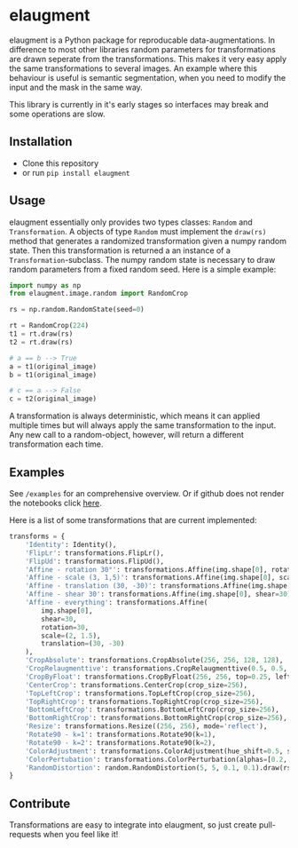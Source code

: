 # elaugment
elaugment is a Python package for reproducable data-augmentations. In difference to most other libraries random parameters for transformations are drawn seperate from the transformations. This makes it very easy apply the same transformations to several images. An example where this behaviour is useful is semantic segmentation, when you need to modify the input and the mask in the same way.

This library is currently in it's early stages so interfaces may break and some operations are slow. 

## Installation
- Clone this repository
- or run 
``` pip install elaugment ```

## Usage

elaugment essentially only provides two types classes: `Random` and `Transformation`. A objects of type `Random` must implement the `draw(rs)` method that generates a randomized transformation given a numpy random state. Then this transformation is returned a an instance of a `Transformation`-subclass. The numpy random state is necessary to draw random parameters from a fixed random seed. Here is a simple example:

```python
import numpy as np
from elaugment.image.random import RandomCrop

rs = np.random.RandomState(seed=0)

rt = RandomCrop(224)
t1 = rt.draw(rs)
t2 = rt.draw(rs)

# a == b --> True
a = t1(original_image)
b = t1(original_image) 

# c == a --> False
c = t2(original_image)

```

A transformation is always deterministic, which means it can applied multiple times but will always apply the same transformation to the input. Any new call to a random-object, however, will return a different transformation each time.

## Examples
See `/examples` for an comprehensive overview. Or if github does not render the notebooks click [here](https://nbviewer.jupyter.org/github/Mctigger/elaugment/blob/master/examples/transformations.ipynb). 

Here is a list of some transformations that are current implemented:

```python
transforms = {
    'Identity': Identity(),
    'FlipLr': transformations.FlipLr(),
    'FlipUd': transformations.FlipUd(),
    'Affine - rotation 30°': transformations.Affine(img.shape[0], rotation=30),
    'Affine - scale (3, 1,5)': transformations.Affine(img.shape[0], scale=(3, 1.5)),
    'Affine - translation (30, -30)': transformations.Affine(img.shape[0], translation=(30, -30)),
    'Affine - shear 30': transformations.Affine(img.shape[0], shear=30),
    'Affine - everything': transformations.Affine(
        img.shape[0], 
        shear=30, 
        rotation=30,
        scale=(2, 1.5),
        translation=(30, -30)
    ),
    'CropAbsolute': transformations.CropAbsolute(256, 256, 128, 128),
    'CropRelaugmenttive': transformations.CropRelaugmenttive(0.5, 0.5, 0.25, 0.25),
    'CropByFloat': transformations.CropByFloat(256, 256, top=0.25, left= 0.25),
    'CenterCrop': transformations.CenterCrop(crop_size=256),
    'TopLeftCrop': transformations.TopLeftCrop(crop_size=256),
    'TopRightCrop': transformations.TopRightCrop(crop_size=256),
    'BottomLeftCrop': transformations.BottomLeftCrop(crop_size=256),
    'BottomRightCrop': transformations.BottomRightCrop(crop_size=256),
    'Resize': transformations.Resize((256, 256), mode='reflect'),
    'Rotate90 - k=1': transformations.Rotate90(k=1),
    'Rotate90 - k=2': transformations.Rotate90(k=2),
    'ColorAdjustment': transformations.ColorAdjustment(hue_shift=0.5, sat_shift=0.8, val_shift=0.9),
    'ColorPertubation': transformations.ColorPerturbation(alphas=[0.2, 0.2, 0.2]),
    'RandomDistortion': random.RandomDistortion(5, 5, 0.1, 0.1).draw(rs),
}
```

## Contribute
Transformations are easy to integrate into elaugment, so just create pull-requests when you feel like it!

